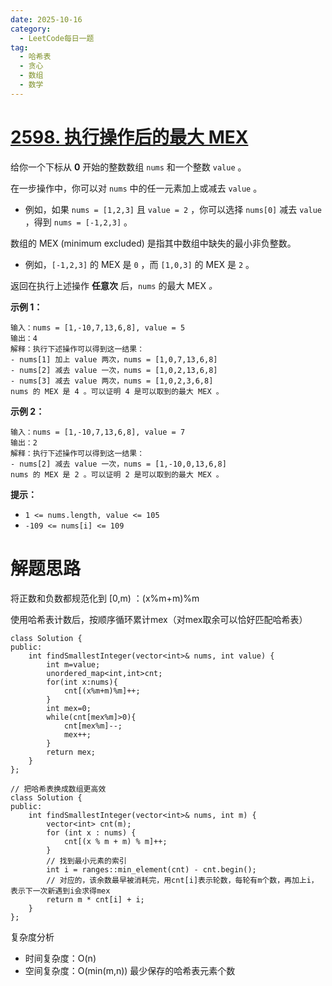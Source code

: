 ```yaml
---
date: 2025-10-16
category:
  - LeetCode每日一题
tag:
  - 哈希表
  - 贪心
  - 数组
  - 数学
---
```


# [2598. 执行操作后的最大 MEX](https://leetcode.cn/problems/smallest-missing-non-negative-integer-after-operations/)



给你一个下标从 **0** 开始的整数数组 `nums` 和一个整数 `value` 。

在一步操作中，你可以对 `nums` 中的任一元素加上或减去 `value` 。

- 例如，如果 `nums = [1,2,3]` 且 `value = 2` ，你可以选择 `nums[0]` 减去 `value` ，得到 `nums = [-1,2,3]` 。

数组的 MEX (minimum excluded) 是指其中数组中缺失的最小非负整数。

- 例如，`[-1,2,3]` 的 MEX 是 `0` ，而 `[1,0,3]` 的 MEX 是 `2` 。

返回在执行上述操作 **任意次** 后，`nums` 的最大 MEX *。*

 

**示例 1：**

```
输入：nums = [1,-10,7,13,6,8], value = 5
输出：4
解释：执行下述操作可以得到这一结果：
- nums[1] 加上 value 两次，nums = [1,0,7,13,6,8]
- nums[2] 减去 value 一次，nums = [1,0,2,13,6,8]
- nums[3] 减去 value 两次，nums = [1,0,2,3,6,8]
nums 的 MEX 是 4 。可以证明 4 是可以取到的最大 MEX 。
```

**示例 2：**

```
输入：nums = [1,-10,7,13,6,8], value = 7
输出：2
解释：执行下述操作可以得到这一结果：
- nums[2] 减去 value 一次，nums = [1,-10,0,13,6,8]
nums 的 MEX 是 2 。可以证明 2 是可以取到的最大 MEX 。
```

 

**提示：**

- `1 <= nums.length, value <= 105`
- `-109 <= nums[i] <= 109`

# 解题思路

将正数和负数都规范化到 [0,m) ：(x%m+m)%m

使用哈希表计数后，按顺序循环累计mex（对mex取余可以恰好匹配哈希表）

```
class Solution {
public:
    int findSmallestInteger(vector<int>& nums, int value) {
        int m=value;
        unordered_map<int,int>cnt;
        for(int x:nums){
            cnt[(x%m+m)%m]++;
        }
        int mex=0;
        while(cnt[mex%m]>0){
            cnt[mex%m]--;
            mex++;
        }
        return mex;
    }
};

// 把哈希表换成数组更高效
class Solution {
public:
    int findSmallestInteger(vector<int>& nums, int m) {
        vector<int> cnt(m);
        for (int x : nums) {
            cnt[(x % m + m) % m]++;
        }
		// 找到最小元素的索引
        int i = ranges::min_element(cnt) - cnt.begin();
        // 对应的，该余数最早被消耗完，用cnt[i]表示轮数，每轮有m个数，再加上i，表示下一次新遇到i会求得mex
        return m * cnt[i] + i;
    }
};
```

复杂度分析


- 时间复杂度：O(n)
- 空间复杂度：O(min(m,n)) 最少保存的哈希表元素个数
